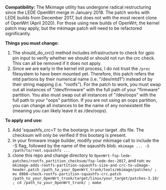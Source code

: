 **Compatibility:** The Mkimage utility has undergone radical restructuring since the LEDE OpenWrt merge in January 2018. The patch works with LEDE builds from December 2017, but does not with the most recent clone of OpenWrt (April 2020). For those using new builds of OpenWrt, the kernel patch may apply, but the mkimage patch will need to be refactored significantly.

**Things you must change:** 
1. The should_do_crc() method includes infrastructure to check for gpio pin input to verify whether we should or should not run the crc check. This can all be removed if it does not apply. 
2. Since we are early in the kernel init process, I do not trust the `/proc` filesystem to have been mounted yet. Therefore, this patch refers the mtd partions by their numerical name (i.e. "/dev/mtd1") instead of by their string mapping (i.e. "rootfs"). For the patch to work, you must swap out all instances of "/dev/firmware" with the full path of your "firmware" partition. You also must swap out all instances of "/dev/oops" with the full path to your "oops" partition. If you are not using an oops partition, you can change all instances to be the name of any nonexistent file (meaning you can likely leave it as /dev/oops). 

**To apply and use:**
1. Add 'squashfs_crc=1' to the bootargs in your target .dts file. The checksum will only be verified if this bootarg is present.
2. In your firmware image builder, modify your mkimage call to include the -S flag, followed by the name of the sqaushfs blob.
`mkimage ... -S /path/to/root.squashfs ...`
2. clone this repo and change directory to `OpenWrt-fsp-lede-patches/rootfs_partition_checksum/fsp-lede-dec-2017`, and run:
`mv mkimage-adds-rootfs-partition-squashfs-size-and-crc-to-uImage-header.patch /path_to_your_OpenWrt_trunk/tools/mkimage/patches/ ; mv 0860-check-rootfs-partition-squashfs-crc.patch /path_to_your_OpenWrt_trunk/target/linux/your_target/patches-3.18/ ; cd /path_to_your_OpenWrt_trunk/ ; make`
